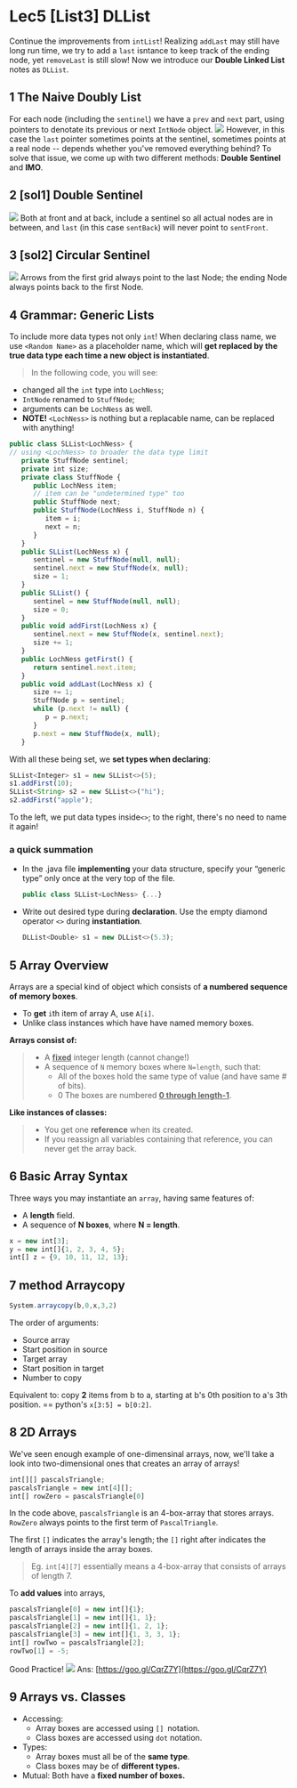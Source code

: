 # Lec5 [List3] DLList
Continue the improvements from `intList`!
Realizing `addLast` may still have long run time, we try to add a `last` isntance to keep track of the ending node, yet `removeLast` is still slow!
Now we introduce our **Double Linked List** notes as `DLList`.
## 1 The Naive Doubly List
For each node (including the `sentinel`) we have a `prev` and `next` part, using pointers to denotate its previous or next `IntNode` object.
![](assets/17257455535023.jpg)
 However, in this case the `last` pointer sometimes points at the sentinel, sometimes points at a real node -- depends whether you've removed everything behind?
 To solve that issue, we come up with two different methods: **Double Sentinel** and **IMO**.
## 2 [sol1] Double Sentinel
![](assets/17257457393610.jpg)
Both at front and at back, include a sentinel so all actual nodes are in between, and `last` (in this case `sentBack`) will never point to `sentFront`.
## 3 [sol2] Circular Sentinel
![](assets/17257459970395.jpg)
Arrows from the first grid always point to the last Node; the ending Node always points back to the first Node.
## 4 Grammar: Generic Lists
To include more data types not only `int`!
When declaring class name, we use `<Random Name>` as a placeholder name, which will **get replaced by the true data type each time  a new object is instantiated**.
> In the following code, you will see:
- changed all the `int` type into `LochNess`;
- `IntNode` renamed to `StuffNode`;
- arguments can be `LochNess` as well.
- **NOTE!** `<LochNess>` is nothing but a replacable name, can be replaced with anything!
```js
public class SLList<LochNess> {
// using <LochNess> to broader the data type limit
   private StuffNode sentinel;
   private int size;
   private class StuffNode {
      public LochNess item;
      // item can be "undetermined type" too
      public StuffNode next;
      public StuffNode(LochNess i, StuffNode n) {
         item = i;
         next = n;
      }
   }
   public SLList(LochNess x) {
      sentinel = new StuffNode(null, null);
      sentinel.next = new StuffNode(x, null);
      size = 1;
   }
   public SLList() {
      sentinel = new StuffNode(null, null);
      size = 0;
   }
   public void addFirst(LochNess x) {
      sentinel.next = new StuffNode(x, sentinel.next);
      size += 1;
   }
   public LochNess getFirst() {
      return sentinel.next.item;
   }
   public void addLast(LochNess x) {
      size += 1;
      StuffNode p = sentinel;
      while (p.next != null) {
         p = p.next;
      }
      p.next = new StuffNode(x, null);
   }
```
With  all these being set, we **set types when declaring**:
```js
SLList<Integer> s1 = new SLList<>(5);
s1.addFirst(10);
SLList<String> s2 = new SLList<>("hi");
s2.addFirst("apple");
```
To the left, we put data types inside`<>`;
to  the right, there's no need to name it again!
### a quick summation
- In the .java file **implementing** your data structure, specify your “generic type” only once at the very top of the file.
    ```js
    public class SLList<LochNess> {...}
    ```
- Write out desired type during **declaration**.
Use the empty diamond operator `<>` during **instantiation**.
    ```js
    DLList<Double> s1 = new DLList<>(5.3);
    ```
## 5 Array Overview
Arrays are a special kind of object which consists of **a numbered sequence of memory boxes**.
- To **get** `i`th item of array A, use `A[i]`.
- Unlike class instances which have have named memory boxes.

**Arrays consist of:**
> - A **<u>fixed</u>** integer length (cannot change!)
> - A sequence of `N` memory boxes where `N=length`, such that:
>     - All of the boxes hold the same type of value (and have same # of bits).
>     - 0 The boxes are numbered **<u>0 through length-1</u>**.

**Like instances of classes:**
> - You get one **reference** when its created.
> - If you reassign all variables containing that reference, you can never get the array back.

## 6 Basic Array Syntax
Three ways you may instantiate an `array`, having same features of:
- A **length** field.
- A sequence of **N boxes**, where **N = length**.
```js
x = new int[3];
y = new int[]{1, 2, 3, 4, 5};
int[] z = {9, 10, 11, 12, 13};
```
## 7 method Arraycopy
```js
System.arraycopy(b,0,x,3,2)
``` 
The order of arguments:
* Source array
* Start position in source
* Target array
* Start position in target
* Number to copy

Equivalent to: copy **2** items from b to a, starting at b's 0th position to a's 3th position.
 == python's `x[3:5] = b[0:2]`.
 
## 8 2D Arrays
We've seen enough example of one-dimensinal arrays, now, we'll take a look into two-dimensional ones that creates an array of arrays!
```js
int[][] pascalsTriangle;
pascalsTriangle = new int[4][];
int[] rowZero = pascalsTriangle[0]
```
In the code above, `pascalsTriangle` is an 4-box-array that stores arrays.
`RowZero` always points to the first term of `PascalTriangle`.

The first `[]` indicates the array's length;
the `[]` right after indicates the length of arrays inside the array boxes.
> Eg. `int[4][7]` essentially means a 4-box-array that consists of arrays of length 7.

To **add values** into arrays,
```js
pascalsTriangle[0] = new int[]{1};
pascalsTriangle[1] = new int[]{1, 1};
pascalsTriangle[2] = new int[]{1, 2, 1};
pascalsTriangle[3] = new int[]{1, 3, 3, 1};
int[] rowTwo = pascalsTriangle[2];
rowTwo[1] = -5;
```
Good Practice!
![](assets/17257524609359.jpg)
Ans: [https://goo.gl/CqrZ7Y](https://goo.gl/CqrZ7Y)

## 9 Arrays vs. Classes
- Accessing:
    - Array boxes are accessed using `[] `notation.
    - Class boxes are accessed using `dot` notation.
- Types:
    - Array boxes must all be of the **same type**.
    - Class boxes may be of **different types.**
- Mutual: Both have a **fixed number of boxes.**


